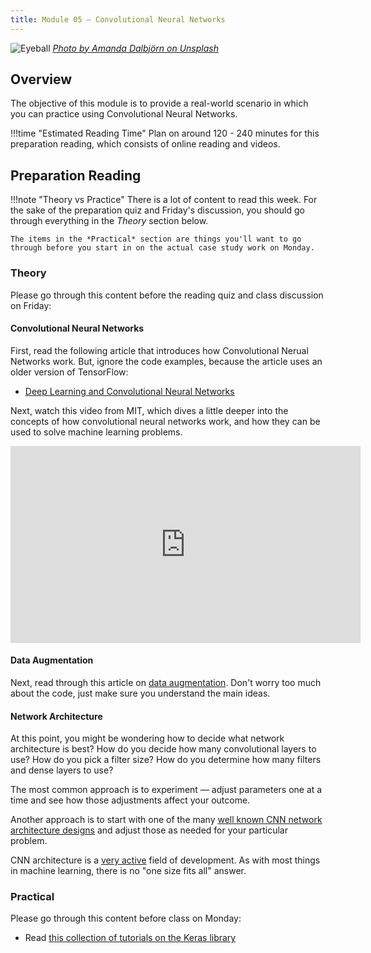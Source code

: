 ```yaml
---
title: Module 05 — Convolutional Neural Networks
---
```


![Eyeball]({{URLROOT}}/shared/img/eye.jpg)
*[Photo by Amanda Dalbjörn on Unsplash](https://unsplash.com/photos/UbJMy92p8wk)*

## Overview

The objective of this module is to provide a real-world scenario in which you can practice using Convolutional Neural Networks.

!!!time "Estimated Reading Time"
	Plan on around 120 - 240 minutes for this preparation reading, which consists of online reading and videos.

## Preparation Reading

!!!note "Theory vs Practice"
	There is a lot of content to read this week. For the sake of the preparation quiz and Friday's discussion, you should go through everything in the *Theory* section below.

	The items in the *Practical* section are things you'll want to go through before you start in on the actual case study work on Monday.

### Theory

Please go through this content before the reading quiz and class discussion on Friday:

#### Convolutional Neural Networks

First, read the following article that introduces how Convolutional Nerual Networks work. But, ignore the code examples, because the article uses an older version of TensorFlow:

* [Deep Learning and Convolutional Neural Networks](https://medium.com/@ageitgey/machine-learning-is-fun-part-3-deep-learning-and-convolutional-neural-networks-f40359318721)

Next, watch this video from MIT, which dives a little deeper into the concepts of how convolutional neural networks work, and how they can be used to solve machine learning problems.

<iframe width="560" height="315" src="https://www.youtube.com/embed/iaSUYvmCekI" frameborder="0" allow="accelerometer; autoplay; clipboard-write; encrypted-media; gyroscope; picture-in-picture" allowfullscreen></iframe>

#### Data Augmentation

Next, read through this article on [data augmentation](https://nanonets.com/blog/data-augmentation-how-to-use-deep-learning-when-you-have-limited-data-part-2/). Don't worry too much about the code, just make sure you understand the main ideas.


#### Network Architecture

At this point, you might be wondering how to decide what network architecture is best? How do you decide how many convolutional layers to use? How do you pick a filter size? How do you determine how many filters and dense layers to use?

The most common approach is to experiment — adjust parameters one at a time and see how those adjustments affect your outcome. 

Another approach is to start with one of the many [well known CNN network architecture designs](https://www.jeremyjordan.me/convnet-architectures/) and adjust those as needed for your particular problem.

CNN architecture is a [very active](https://www.aismartz.com/blog/cnn-architectures/) field of development. As with most things in machine learning, there is no "one size fits all" answer.


### Practical

Please go through this content before class on Monday:

* Read [this collection of tutorials on the Keras library](./keras-cnn.html)







